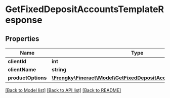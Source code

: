 # GetFixedDepositAccountsTemplateResponse

## Properties
Name | Type | Description | Notes
------------ | ------------- | ------------- | -------------
**clientId** | **int** |  | [optional] 
**clientName** | **string** |  | [optional] 
**productOptions** | [**\Frengky\Fineract\Model\GetFixedDepositAccountsProductOptions[]**](GetFixedDepositAccountsProductOptions.md) |  | [optional] 

[[Back to Model list]](../../README.md#documentation-for-models) [[Back to API list]](../../README.md#documentation-for-api-endpoints) [[Back to README]](../../README.md)

